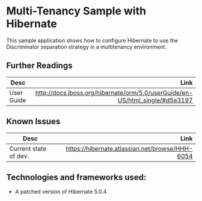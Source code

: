 Multi-Tenancy Sample with Hibernate
=====================

This sample application shows how to configure Hibernate to use the Discriminator separation strategy in a multitenancy
environment.

## Further Readings

| Desc | Link |
| ---- | ----:|
| User Guide | http://docs.jboss.org/hibernate/orm/5.0/userGuide/en-US/html_single/#d5e3197 |

## Known Issues

| Desc | Link |
| ---- | ----:|
|Current state of dev. | https://hibernate.atlassian.net/browse/HHH-6054 |

## Technologies and frameworks used:

- A patched version of Hibernate 5.0.4


